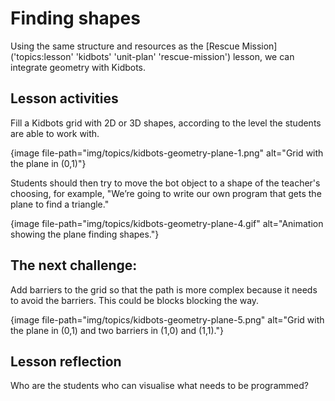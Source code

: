 # Finding shapes

Using the same structure and resources as the [Rescue Mission]('topics:lesson' 'kidbots' 'unit-plan' 'rescue-mission') lesson, we can integrate geometry with Kidbots.

## Lesson activities

Fill a Kidbots grid with 2D or 3D shapes, according to the level the students are able to work with.

{image file-path="img/topics/kidbots-geometry-plane-1.png" alt="Grid with the plane in (0,1)"}

Students should then try to move the bot object to a shape of the teacher's choosing, for example, "We’re going to write our own program that gets the plane to find a triangle."

{image file-path="img/topics/kidbots-geometry-plane-4.gif" alt="Animation showing the plane finding shapes."}

## The next challenge:

Add barriers to the grid so that the path is more complex because it needs to avoid the barriers. This could be blocks blocking the way.

{image file-path="img/topics/kidbots-geometry-plane-5.png" alt="Grid with the plane in (0,1) and two barriers in (1,0) and (1,1)."}

## Lesson reflection

Who are the students who can visualise what needs to be programmed?